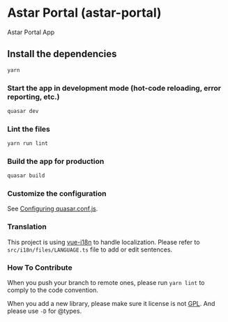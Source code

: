 # Astar Portal (astar-portal)

Astar Portal App

## Install the dependencies
```bash
yarn
```

### Start the app in development mode (hot-code reloading, error reporting, etc.)
```bash
quasar dev
```

### Lint the files
```bash
yarn run lint
```

### Build the app for production
```bash
quasar build
```

### Customize the configuration
See [Configuring quasar.conf.js](https://v2.quasar.dev/quasar-cli/quasar-conf-js).

### Translation

This project is using [vue-i18n](https://kazupon.github.io/vue-i18n/) to handle localization.
Please refer to `src/i18n/files/LANGUAGE.ts` file to add or edit sentences.

### How To Contribute

When you push your branch to remote ones, please run `yarn lint` to comply to the code convention.

When you add a new library, please make sure it license is not
[GPL](https://en.wikipedia.org/wiki/GNU_General_Public_License). And please use `-D` for @types.
